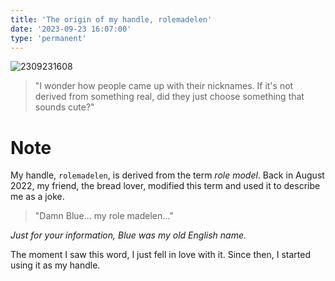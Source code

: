 ```yaml
---
title: 'The origin of my handle, rolemadelen'
date: '2023-09-23 16:07:00'
type: 'permanent'
---
```


![2309231608](/images/2309231608/origin-of-name.webp)

> "I wonder how people came up with their nicknames. If it's not derived from something real, did they just choose something that sounds cute?"

# Note

My handle, `rolemadelen`, is derived from the term _role model_. Back in August 2022, my friend, the bread lover, modified this term and used it to describe me as a joke.

> "Damn Blue... my role madelen..."

_Just for your information, Blue was my old English name._

The moment I saw this word, I just fell in love with it. Since then, I started using it as my handle.
